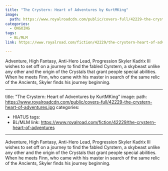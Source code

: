 ```yaml
---
title: "The Crystern: Heart of Adventures by KurtMKing"
image:
  path: https://www.royalroadcdn.com/public/covers-full/42229-the-crystern-heart-of-adventures.jpg
categories:
  - ONGOING
tags:
  - BL/MLM
link: https://www.royalroad.com/fiction/42229/the-crystern-heart-of-adventures

---
```

Adventure, High Fantasy, Anti-Hero Lead, Progression
Skyler Kadrix III wishes to set off on a journey to find the fabled Cyrstern, a skybeast unlike any other and the origin of the Crystals that grant people special abilities.
When he meets Finn, who came with his master in search of the same relic of the Ancients, Skyler finds his journey beginning.

---
title: "The Crystern: Heart of Adventures by KurtMKing"
image:
  path: https://www.royalroadcdn.com/public/covers-full/42229-the-crystern-heart-of-adventures.jpg
categories:
  - HIATUS
tags:
  - BL/MLM
link: https://www.royalroad.com/fiction/42229/the-crystern-heart-of-adventures

---
Adventure, High Fantasy, Anti-Hero Lead, Progression
Skyler Kadrix III wishes to set off on a journey to find the fabled Cyrstern, a skybeast unlike any other and the origin of the Crystals that grant people special abilities.
When he meets Finn, who came with his master in search of the same relic of the Ancients, Skyler finds his journey beginning.

